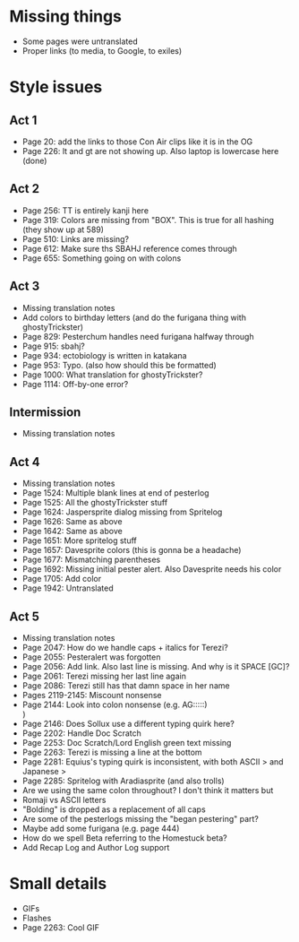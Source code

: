 # Missing things
* Some pages were untranslated
* Proper links (to media, to Google, to exiles)

# Style issues
## Act 1
* Page 20: add the links to those Con Air clips like it is in the OG
* Page 226: lt and gt are not showing up. Also laptop is lowercase here (done)
## Act 2
* Page 256: TT is entirely kanji here
* Page 319: Colors are missing from "BOX". This is true for all hashing (they show up at 589)
* Page 510: Links are missing?
* Page 612: Make sure ths SBAHJ reference comes through
* Page 655: Something going on with colons
## Act 3
* Missing translation notes
* Add colors to birthday letters (and do the furigana thing with ghostyTrickster)
* Page 829: Pesterchum handles need furigana halfway through
* Page 915: sbahj?
* Page 934: ectobiology is written in katakana
* Page 953: Typo. (also how should this be formatted)
* Page 1000: What translation for ghostyTrickster?
* Page 1114: Off-by-one error?
## Intermission
* Missing translation notes
## Act 4
* Missing translation notes
* Page 1524: Multiple blank lines at end of pesterlog
* Page 1525: All the ghostyTrickster stuff
* Page 1624: Jaspersprite dialog missing from Spritelog
* Page 1626: Same as above
* Page 1642: Same as above
* Page 1651: More spritelog stuff
* Page 1657: Davesprite colors (this is gonna be a headache)
* Page 1677: Mismatching parentheses
* Page 1692: Missing initial pester alert. Also Davesprite needs his color
* Page 1705: Add color
* Page 1942: Untranslated
## Act 5
* Missing translation notes
* Page 2047: How do we handle caps + italics for Terezi?
* Page 2055: Pesteralert was forgotten
* Page 2056: Add link. Also last line is missing. And why is it SPACE [GC]?
* Page 2061: Terezi missing her last line again
* Page 2086: Terezi still has that damn space in her name
* Pages 2119-2145: Miscount nonsense
* Page 2144: Look into colon nonsense (e.g. AG:::::)<br />)
* Page 2146: Does Sollux use a different typing quirk here?
* Page 2202: Handle Doc Scratch
* Page 2253: Doc Scratch/Lord English green text missing
* Page 2263: Terezi is missing a line at the bottom
* Page 2281: Equius's typing quirk is inconsistent, with both ASCII > and Japanese >
* Page 2285: Spritelog with Aradiasprite (and also trolls)
* Are we using the same colon throughout? I don't think it matters but
* Romaji vs ASCII letters
* "Bolding" is dropped as a replacement of all caps
* Are some of the pesterlogs missing the "began pestering" part?
* Maybe add some furigana (e.g. page 444)
* How do we spell Beta referring to the Homestuck beta?
* Add Recap Log and Author Log support

# Small details
* GIFs
* Flashes
* Page 2263: Cool GIF
